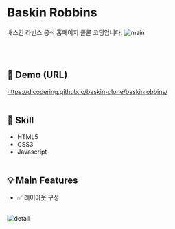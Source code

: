# Baskin Robbins
배스킨 라빈스 공식 홈페이지 클론 코딩입니다.
![main](https://user-images.githubusercontent.com/77371139/183140035-b5a69d99-c804-421b-ba99-8026ec424576.png)

<br/><br/>

## 🔗 Demo (URL)
https://dicodering.github.io/baskin-clone/baskinrobbins/
<br/><br/>

## 🔨 Skill
* HTML5
* CSS3
* Javascript
<br/><br/>

## 💡 Main Features
* ✅ 레이아웃 구성
<br/><br/>

![detail](https://user-images.githubusercontent.com/77371139/183140091-6160dbb2-9f03-4d18-b187-68228f3d6b45.png)

